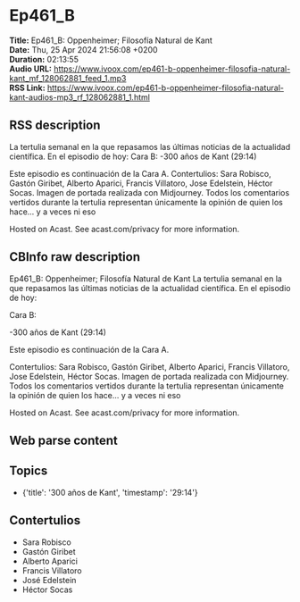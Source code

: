 # Ep461_B  
**Title:** Ep461_B: Oppenheimer; Filosofía Natural de Kant  
**Date:** Thu, 25 Apr 2024 21:56:08 +0200  
**Duration:** 02:13:55  
**Audio URL:** https://www.ivoox.com/ep461-b-oppenheimer-filosofia-natural-kant_mf_128062881_feed_1.mp3  
**RSS Link:** https://www.ivoox.com/ep461-b-oppenheimer-filosofia-natural-kant-audios-mp3_rf_128062881_1.html  

## RSS description
La tertulia semanal en la que repasamos las últimas noticias de la actualidad científica. En el episodio de hoy:
Cara B:
-300 años de Kant (29:14)

Este episodio es continuación de la Cara A.
Contertulios: Sara Robisco, Gastón Giribet, Alberto Aparici, Francis Villatoro, Jose Edelstein, Héctor Socas. Imagen de portada realizada con Midjourney. Todos los comentarios vertidos durante la tertulia representan únicamente la opinión de quien los hace... y a veces ni eso


 Hosted on Acast. See acast.com/privacy for more information.

## CBInfo raw description
Ep461_B: Oppenheimer; Filosofía Natural de Kant
La tertulia semanal en la que repasamos las últimas noticias de la actualidad científica. En el episodio de hoy:

Cara B:

-300 años de Kant (29:14)



Este episodio es continuación de la Cara A.

Contertulios: Sara Robisco, Gastón Giribet, Alberto Aparici, Francis Villatoro, Jose Edelstein, Héctor Socas. Imagen de portada realizada con Midjourney. Todos los comentarios vertidos durante la tertulia representan únicamente la opinión de quien los hace... y a veces ni eso





 Hosted on Acast. See acast.com/privacy for more information.




## Web parse content


## Topics
- {'title': '300 años de Kant', 'timestamp': '29:14'}
## Contertulios
- Sara Robisco
- Gastón Giribet
- Alberto Aparici
- Francis Villatoro
- José Edelstein
- Héctor Socas